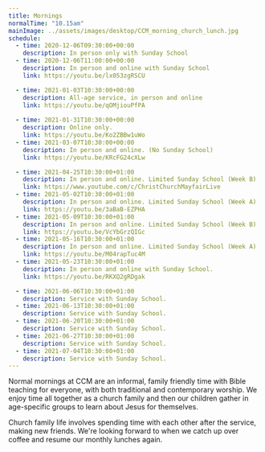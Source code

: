 ```yaml
---
title: Mornings
normalTime: "10.15am"
mainImage: ../assets/images/desktop/CCM_morning_church_lunch.jpg
schedule:
  - time: 2020-12-06T09:30:00+00:00
    description: In person only with Sunday School
  - time: 2020-12-06T11:00:00+00:00
    description: In person and online with Sunday School
    link: https://youtu.be/lx053zgRSCU

  - time: 2021-01-03T10:30:00+00:00
    description: All-age service, in person and online
    link: https://youtu.be/qOMjiouPfPA
    
  - time: 2021-01-31T10:30:00+00:00
    description: Online only.
    link: https://youtu.be/Ko2ZBBw1uWo
  - time: 2021-03-07T10:30:00+00:00
    description: In person and online. (No Sunday School)
    link: https://youtu.be/KRcFG24cXLw 

  - time: 2021-04-25T10:30:00+01:00
    description: In person and online. Limited Sunday School (Week B)
    link: https://www.youtube.com/c/ChristChurchMayfairLive
  - time: 2021-05-02T10:30:00+01:00
    description: In person and online. Limited Sunday School (Week A)
    link: https://youtu.be/3aBaB-EZPHA
  - time: 2021-05-09T10:30:00+01:00
    description: In person and online. Limited Sunday School (Week B)
    link: https://youtu.be/VcYbGrzQIGc
  - time: 2021-05-16T10:30:00+01:00
    description: In person and online. Limited Sunday School (Week A)
    link: https://youtu.be/M04rapTuc4M  
  - time: 2021-05-23T10:30:00+01:00
    description: In person and online with Sunday School.
    link: https://youtu.be/RKXQ2gRDgak   

  - time: 2021-06-06T10:30:00+01:00
    description: Service with Sunday School.
  - time: 2021-06-13T10:30:00+01:00
    description: Service with Sunday School.
  - time: 2021-06-20T10:30:00+01:00
    description: Service with Sunday School.
  - time: 2021-06-27T10:30:00+01:00
    description: Service with Sunday School.
  - time: 2021-07-04T10:30:00+01:00
    description: Service with Sunday School.
---
```

Normal mornings at CCM are an informal, family friendly time with Bible teaching for everyone, with both traditional and contemporary worship. We enjoy time all together as a church family and then our children gather in age-specific groups to learn about Jesus for themselves.

Church family life involves spending time with each other after the service, making new friends. We're looking forward to when we catch up over coffee and resume our monthly lunches again.

